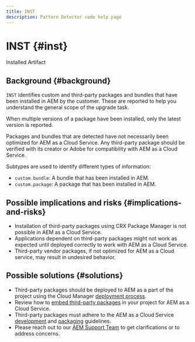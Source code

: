 ```yaml
---
title: INST
description: Pattern Detector code help page
---
```


# INST {#inst}

Installed Artifact

## Background {#background}

`INST` identifies custom and third-party packages and bundles that have been installed in AEM by the customer. These are reported to help you understand the general scope of the upgrade task.

When multiple versions of a package have been installed, only the latest version is reported.

Packages and bundles that are detected have not necessarily been optimized for AEM as a Cloud Service. Any third-party package should be verified with its creator or Adobe for compatibility with AEM as a Cloud Service.

Subtypes are used to identify different types of information:

* `custom.bundle`: A bundle that has been installed in AEM.
* `custom.package`: A package that has been installed in AEM.

## Possible implications and risks {#implications-and-risks}

* Installation of third-party packages using CRX Package Manager is not possible in AEM as a Cloud Service.
* Applications dependent on third-party packages might not work as expected until deployed correctly to work with AEM as a Cloud Service.
* Third-party vendor packages, if not optimized for AEM as a Cloud service, may result in undesired behavior.

## Possible solutions {#solutions}

* Third-party packages should be deployed to AEM as a part of the project using the Cloud Manager [deployment process](https://docs.adobe.com/content/help/en/experience-manager-cloud-service/implementing/using-cloud-manager/deploy-code.html#deployment-process).
* Review how to [embed third-party packages](https://docs.adobe.com/content/help/en/experience-manager-cloud-service/implementing/developing/aem-project-content-package-structure.html#embedding-3rd-party-packages) in your project for AEM as a Cloud Service.
* Third-party packages must adhere to the AEM as a Cloud Service [development](https://docs.adobe.com/content/help/en/experience-manager-cloud-service/implementing/developing/development-guidelines.html) and [packaging](https://docs.adobe.com/content/help/en/experience-manager-cloud-service/implementing/developing/repository-structure-package.html) guidelines.
* Please reach out to our [AEM Support Team](https://helpx.adobe.com/enterprise/using/support-for-experience-cloud.html) to get clarifications or to address concerns.
